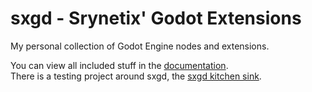 # sxgd - Srynetix' Godot Extensions

My personal collection of Godot Engine nodes and extensions.

You can view all included stuff in the [documentation](https://srynetix.github.io/sxgd/).  
There is a testing project around sxgd, the [sxgd kitchen sink](https://github.com/Srynetix/sxgd-kitchen-sink).